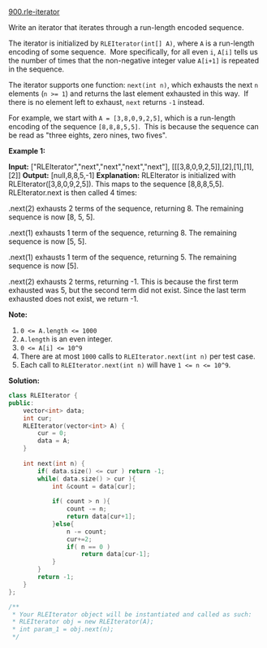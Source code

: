 [900.rle-iterator](https://leetcode.com/problems/rle-iterator/)  

Write an iterator that iterates through a run-length encoded sequence.

The iterator is initialized by `RLEIterator(int[] A)`, where `A` is a run-length encoding of some sequence.  More specifically, for all even `i`, `A[i]` tells us the number of times that the non-negative integer value `A[i+1]` is repeated in the sequence.

The iterator supports one function: `next(int n)`, which exhausts the next `n` elements (`n >= 1`) and returns the last element exhausted in this way.  If there is no element left to exhaust, `next` returns `-1` instead.

For example, we start with `A = [3,8,0,9,2,5]`, which is a run-length encoding of the sequence `[8,8,8,5,5]`.  This is because the sequence can be read as "three eights, zero nines, two fives".

**Example 1:**

**Input:** \["RLEIterator","next","next","next","next"\], \[\[\[3,8,0,9,2,5\]\],\[2\],\[1\],\[1\],\[2\]\]
**Output:** \[null,8,8,5,-1\]
**Explanation:** 
RLEIterator is initialized with RLEIterator(\[3,8,0,9,2,5\]).
This maps to the sequence \[8,8,8,5,5\].
RLEIterator.next is then called 4 times:

.next(2) exhausts 2 terms of the sequence, returning 8.  The remaining sequence is now \[8, 5, 5\].

.next(1) exhausts 1 term of the sequence, returning 8.  The remaining sequence is now \[5, 5\].

.next(1) exhausts 1 term of the sequence, returning 5.  The remaining sequence is now \[5\].

.next(2) exhausts 2 terms, returning -1.  This is because the first term exhausted was 5,
but the second term did not exist.  Since the last term exhausted does not exist, we return -1.

**Note:**

1.  `0 <= A.length <= 1000`
2.  `A.length` is an even integer.
3.  `0 <= A[i] <= 10^9`
4.  There are at most `1000` calls to `RLEIterator.next(int n)` per test case.
5.  Each call to `RLEIterator.next(int n)` will have `1 <= n <= 10^9`.  



**Solution:**  

```cpp
class RLEIterator {
public:
    vector<int> data;
    int cur;
    RLEIterator(vector<int> A) {
        cur = 0;
        data = A;
    }
    
    int next(int n) {
        if( data.size() <= cur ) return -1;
        while( data.size() > cur ){
            int &count = data[cur];
            
            if( count > n ){
                count -= n;
                return data[cur+1];
            }else{
                n -= count;
                cur+=2;
                if( n == 0 )
                    return data[cur-1];
            }
        }
        return -1;
    }
};

/**
 * Your RLEIterator object will be instantiated and called as such:
 * RLEIterator obj = new RLEIterator(A);
 * int param_1 = obj.next(n);
 */
```
      